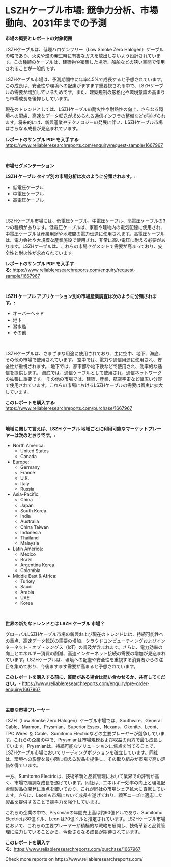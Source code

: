<p><h1>LSZHケーブル市場: 競争力分析、市場動向、2031年までの予測</h1></p><p><strong>市場の概要とレポートの対象範囲</strong></p>
<p><p>LSZHケーブルは、低煙ハロゲンフリー（Low Smoke Zero Halogen）ケーブルの略であり、火災や煙の発生時に有害なガスを放出しないよう設計されています。この種類のケーブルは、建築物や密集した場所、船舶などの狭い空間で使用されることが一般的です。</p><p>LSZHケーブル市場は、予測期間中に年率4.5%で成長すると予想されています。この成長は、安全性や環境への配慮がますます重要視される中で、LSZHケーブルの需要が増加しているためです。また、建築規制の厳格化や環境意識の高まりも市場成長を後押ししています。</p><p>現在のトレンドとしては、LSZHケーブルの耐火性や耐熱性の向上、さらなる環境への配慮、高速なデータ転送が求められる通信インフラの整備などが挙げられます。将来的には、新興産業やテクノロジーの発展に伴い、LSZHケーブル市場はさらなる成長が見込まれています。</p></p>
<p><strong>レポートのサンプル PDF を入手する:</strong> <a href="https://www.reliableresearchreports.com/enquiry/request-sample/1667967">https://www.reliableresearchreports.com/enquiry/request-sample/1667967</a></p>
<p>&nbsp;</p>
<p><strong>市場セグメンテーション</strong></p>
<p><strong>LSZH ケーブル タイプ別の市場分析は次のように分類されます。:</strong></p>
<p><ul><li>低電圧ケーブル</li><li>中電圧ケーブル</li><li>高電圧ケーブル</li></ul></p>
<p>&nbsp;</p>
<p><p>LSZHケーブル市場には、低電圧ケーブル、中電圧ケーブル、高電圧ケーブルの3つの種類があります。低電圧ケーブルは、家庭や建物内の電気配線に使用され、中電圧ケーブルは産業用途や地域間の電力伝送に使用されます。高電圧ケーブルは、電力会社や大規模な産業施設で使用され、非常に高い電圧に耐える必要があります。LSZHケーブルは、これらの市場セグメントで需要が高まっており、安全性と耐火性が求められています。</p></p>
<p><strong>レポートのサンプル PDF を入手する:</strong>&nbsp;<a href="https://www.reliableresearchreports.com/enquiry/request-sample/1667967">https://www.reliableresearchreports.com/enquiry/request-sample/1667967</a></p>
<p>&nbsp;</p>
<p><strong> LSZH ケーブル アプリケーション別の市場産業調査は次のように分類されます。:</strong></p>
<p><ul><li>オーバーヘッド</li><li>地下</li><li>潜水艦</li><li>その他</li></ul></p>
<p>&nbsp;</p>
<p><p>LSZHケーブルは、さまざまな用途に使用されており、主に空中、地下、海底、その他の市場で使用されています。 空中では、電力や通信用途に使用され、安全性が重視されます。 地下では、都市部や地下鉄などで使用され、効率的な通信を提供します。 海底では、通信ケーブルとして使用され、通信ネットワークの拡張に重要です。 その他の市場では、建築、産業、航空宇宙など幅広い分野で使用されています。これらの市場におけるLSZHケーブルの需要は着実に拡大しています。</p></p>
<p><strong>このレポートを購入する:</strong>&nbsp; <a href="https://www.reliableresearchreports.com/purchase/1667967">https://www.reliableresearchreports.com/purchase/1667967</a></p>
<p>&nbsp;</p>
<p><strong>地域に関して言えば、LSZH ケーブル 地域ごとに利用可能なマーケットプレーヤーは次のとおりです。:</strong></p>
<p><ul>
    <li>
        North America:
        <ul>
            <li>United States</li>
            <li>Canada</li>
        </ul>
    </li>
    <li>
        Europe:
        <ul>
            <li>Germany</li>
            <li>France</li>
            <li>U.K.</li>
            <li>Italy</li>
            <li>Russia</li>
        </ul>
    </li>
    <li>
        Asia-Pacific:
        <ul>
            <li>China</li>
            <li>Japan</li>
            <li>South Korea</li>
            <li>India</li>
            <li>Australia</li>
            <li>China Taiwan</li>
            <li>Indonesia</li>
            <li>Thailand</li>
            <li>Malaysia</li>
        </ul>
    </li>
    <li>
        Latin America:
        <ul>
            <li>Mexico</li>
            <li>Brazil</li>
            <li>Argentina Korea</li>
            <li>Colombia</li>
        </ul>
    </li>
    <li>
        Middle East & Africa:
        <ul>
            <li>Turkey</li>
            <li>Saudi</li>
            <li>Arabia</li>
            <li>UAE</li>
            <li>Korea</li>
        </ul>
    </li>
    </ul></p>
<p>&nbsp;</p>
<p><strong>世界の新たなトレンドとは LSZH ケーブル 市場？</strong></p>
<p><p>グローバルLSZHケーブル市場の新興および現在のトレンドには、持続可能性への重点、高速データ転送の需要の増加、クラウドコンピューティングおよびインターネット・オブ・シングス（IoT）の普及が含まれます。さらに、電力効率の向上とエネルギー消費の削減、高速インターネット接続の需要の増加が見込まれています。LSZHケーブルは、環境への配慮や安全性を重視する消費者からの注目を集めており、今後ますます需要が高まると予想されています。</p></p>
<p><strong>このレポートを購入する前に、質問がある場合は問い合わせるか、共有してください。</strong>- <a href="https://www.reliableresearchreports.com/enquiry/pre-order-enquiry/1667967">https://www.reliableresearchreports.com/enquiry/pre-order-enquiry/1667967</a></p>
<p>&nbsp;</p>
<p><strong>主要な市場プレーヤー</strong></p>
<p><p>LSZH（Low Smoke Zero Halogen）ケーブル市場では、Southwire、General Cable、Marmon、Prysmian、Superior Essex、Nexans、Okonite、Leoni、TPC Wires ＆ Cable、Sumitomo Electricなどの主要プレーヤーが競争しています。これらの企業の中で、Prysmianは市場規模および収益の両方で最も成長しています。Prysmianは、持続可能なソリューションに焦点を当てることで、LSZHケーブル市場においてリーディングポジションを確立しています。同社は、環境への影響を最小限に抑える製品を提供し、その取り組みが市場で高い評価を得ています。</p><p>一方、Sumitomo Electricは、技術革新と品質管理において業界での評判が高く、市場で順調な成長を遂げています。同社は、エネルギー効率の向上と環境配慮型製品の開発に重点を置いており、これが同社の市場シェア拡大に貢献しています。さらに、Leoniも市場において成長を遂げており、顧客ニーズに適応した製品を提供することで競争力を強化しています。</p><p>これらの企業の中で、Prysmianの年間売上高は約90億ドルであり、Sumitomo Electricは80億ドル、Leoniは70億ドルと推定されています。LSZHケーブル市場において、これらの主要プレーヤーが積極的な戦略を展開し、技術革新と品質管理に注力していることから、今後さらなる成長が期待されています。</p></p>
<p><strong>このレポートを購入する:</strong>&nbsp;&nbsp;<a href="https://www.reliableresearchreports.com/purchase/1667967">https://www.reliableresearchreports.com/purchase/1667967</a></p>
<p>Check more reports on https://www.reliableresearchreports.com/</p>